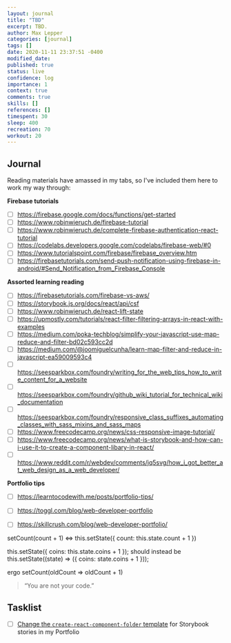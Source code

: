 ```yaml
---
layout: journal
title: "TBD"
excerpt: TBD.
author: Max Lepper
categories: [journal]
tags: []
date: 2020-11-11 23:37:51 -0400
modified_date:
published: true
status: live
confidence: log
importance: 1
context: true
comments: true
skills: []
references: []
timespent: 30
sleep: 400
recreation: 70
workout: 20
---
```


## Journal

Reading materials have amassed in my tabs, so I've included them here to work my way through:

**Firebase tutorials**
- [ ] https://firebase.google.com/docs/functions/get-started
- [ ] https://www.robinwieruch.de/firebase-tutorial
- [ ] https://www.robinwieruch.de/complete-firebase-authentication-react-tutorial
- [ ] https://codelabs.developers.google.com/codelabs/firebase-web/#0
- [ ] https://www.tutorialspoint.com/firebase/firebase_overview.htm
- [ ] https://firebasetutorials.com/send-push-notification-using-firebase-in-android/#Send_Notification_from_Firebase_Console

**Assorted learning reading**
- [ ] https://firebasetutorials.com/firebase-vs-aws/
- [ ] https://storybook.js.org/docs/react/api/csf
- [ ] https://www.robinwieruch.de/react-lift-state
- [ ] https://upmostly.com/tutorials/react-filter-filtering-arrays-in-react-with-examples
- [ ] https://medium.com/poka-techblog/simplify-your-javascript-use-map-reduce-and-filter-bd02c593cc2d
- [ ] https://medium.com/@joomiguelcunha/learn-map-filter-and-reduce-in-javascript-ea59009593c4
- [ ] https://seesparkbox.com/foundry/writing_for_the_web_tips_how_to_write_content_for_a_website
- [ ] https://seesparkbox.com/foundry/github_wiki_tutorial_for_technical_wiki_documentation
- [ ] https://seesparkbox.com/foundry/responsive_class_suffixes_automating_classes_with_sass_mixins_and_sass_maps
- [ ] https://www.freecodecamp.org/news/css-responsive-image-tutorial/
- [ ] https://www.freecodecamp.org/news/what-is-storybook-and-how-can-i-use-it-to-create-a-component-libary-in-react/
- [ ] https://www.reddit.com/r/webdev/comments/jq5svg/how_i_got_better_at_web_design_as_a_web_developer/

**Portfolio tips**
- [ ] https://learntocodewith.me/posts/portfolio-tips/
- [ ] https://toggl.com/blog/web-developer-portfolio
- [ ] https://skillcrush.com/blog/web-developer-portfolio/


setCount(count + 1)  <=>  this.setState({ count: this.state.count + 1 })

this.setState({ coins: this.state.coins + 1 });
should instead be
this.setState((state) => ({ coins: state.coins + 1 }));

ergo
setCount(oldCount => oldCount + 1)

>“You are not your code.”

## Tasklist

- [ ] [Change the `create-react-component-folder` template](https://github.com/snaerth/create-react-component-folder#publishing-templates) for Storybook stories in my Portfolio